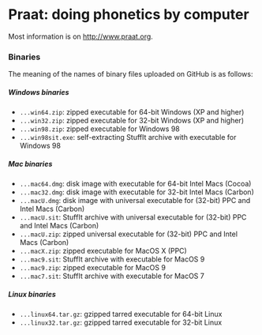 # Praat: doing phonetics by computer

Most information is on http://www.praat.org.

### Binaries

The meaning of the names of binary files uploaded on GitHub is as follows:

##### Windows binaries
- `...win64.zip`: zipped executable for 64-bit Windows (XP and higher)
- `...win32.zip`: zipped executable for 32-bit Windows (XP and higher)
- `...win98.zip`: zipped executable for Windows 98
- `...win98sit.exe`: self-extracting StuffIt archive with executable for Windows 98

##### Mac binaries
- `...mac64.dmg`: disk image with executable for 64-bit Intel Macs (Cocoa)
- `...mac32.dmg`: disk image with executable for 32-bit Intel Macs (Carbon)
- `...macU.dmg`: disk image with universal executable for (32-bit) PPC and Intel Macs (Carbon)
- `...macU.sit`: StuffIt archive with universal executable for (32-bit) PPC and Intel Macs (Carbon)
- `...macU.zip`: zipped universal executable for (32-bit) PPC and Intel Macs (Carbon)
- `...macX.zip`: zipped executable for MacOS X (PPC)
- `...mac9.sit`: StuffIt archive with executable for MacOS 9
- `...mac9.zip`: zipped executable for MacOS 9
- `...mac7.sit`: StuffIt archive with executable for MacOS 7

##### Linux binaries
- `...linux64.tar.gz`: gzipped tarred executable for 64-bit Linux
- `...linux32.tar.gz`: gzipped tarred executable for 32-bit Linux
